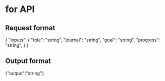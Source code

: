 # for API
## Request format

{
     "inputs": {
         "role": "string",
         "journal": "string",
         "goal": "string",
         "progress": "string",
    }
}
## Output format
{"output":"string"}
